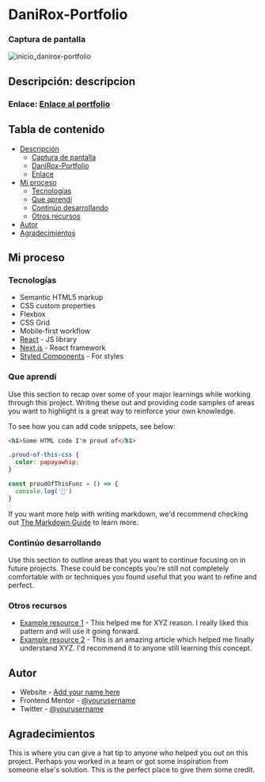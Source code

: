 # DaniRox-Portfolio

### Captura de pantalla
![inicio_danirox-portfolio](https://user-images.githubusercontent.com/108234679/252532204-56f2f31c-c3fe-4080-b484-f5b941277cd9.png)

## Descripción: descripcion

### Enlace: [Enlace al portfolio]([https://your-solution-url.com](https://danirox.github.io/DaniRox-Portfolio/))

## Tabla de contenido

- [Descripción](#descripción)
  - [Captura de pantalla](#captura-de-pantalla)
  - [DaniRox-Portfolio](#DaniRox-Portfolio)
  - [Enlace](#enlace)
- [Mi proceso](#mi-proceso)
  - [Tecnologías](#tecnologías)
  - [Que aprendí](#que-aprendí)
  - [Continúo desarrollando](#continúo-desarrollando)
  - [Otros recursos](#otros-recursos)
- [Autor](#autor)
- [Agradecimientos](#agradecimientos)


## Mi proceso

### Tecnologías

- Semantic HTML5 markup
- CSS custom properties
- Flexbox
- CSS Grid
- Mobile-first workflow
- [React](https://reactjs.org/) - JS library
- [Next.js](https://nextjs.org/) - React framework
- [Styled Components](https://styled-components.com/) - For styles


### Que aprendí

Use this section to recap over some of your major learnings while working through this project. Writing these out and providing code samples of areas you want to highlight is a great way to reinforce your own knowledge.

To see how you can add code snippets, see below:

```html
<h1>Some HTML code I'm proud of</h1>
```
```css
.proud-of-this-css {
  color: papayawhip;
}
```
```js
const proudOfThisFunc = () => {
  console.log('🎉')
}
```

If you want more help with writing markdown, we'd recommend checking out [The Markdown Guide](https://www.markdownguide.org/) to learn more.


### Continúo desarrollando

Use this section to outline areas that you want to continue focusing on in future projects. These could be concepts you're still not completely comfortable with or techniques you found useful that you want to refine and perfect.


### Otros recursos

- [Example resource 1](https://www.example.com) - This helped me for XYZ reason. I really liked this pattern and will use it going forward.
- [Example resource 2](https://www.example.com) - This is an amazing article which helped me finally understand XYZ. I'd recommend it to anyone still learning this concept.


## Autor

- Website - [Add your name here](https://www.your-site.com)
- Frontend Mentor - [@yourusername](https://www.frontendmentor.io/profile/yourusername)
- Twitter - [@yourusername](https://www.twitter.com/yourusername)


## Agradecimientos

This is where you can give a hat tip to anyone who helped you out on this project. Perhaps you worked in a team or got some inspiration from someone else's solution. This is the perfect place to give them some credit.

